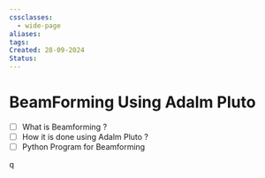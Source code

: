 ```yaml
---
cssclasses:
  - wide-page
aliases: 
tags: 
Created: 28-09-2024
Status:
---
```

# BeamForming Using Adalm Pluto
- [ ] What is Beamforming ?
- [ ] How it is done using Adalm Pluto ?
- [ ] Python Program for Beamforming

q